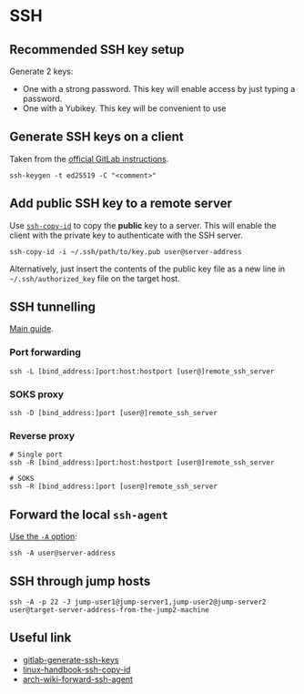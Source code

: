 # SSH

## Recommended SSH key setup

Generate 2 keys:
- One with a strong password. This key will enable access by just typing a password.
- One with a Yubikey. This key will be convenient to use

## Generate SSH keys on a client

Taken from the [official GitLab instructions][gitlab-generate-ssh-keys].

```shell
ssh-keygen -t ed25519 -C "<comment>"
```

## Add public SSH key to a remote server

Use [`ssh-copy-id`][linux-handbook-ssh-copy-id] to copy the **public** key to a server. This will enable the client with the private key to authenticate with the SSH server.

```shell
ssh-copy-id -i ~/.ssh/path/to/key.pub user@server-address
```

Alternatively, just insert the contents of the public key file as a new line in `~/.ssh/authorized_key` file on the target host.

## SSH tunnelling

[Main guide][baeldung-ssh-proxy].

### Port forwarding

```shell
ssh -L [bind_address:]port:host:hostport [user@]remote_ssh_server
```

### SOKS proxy

```shell
ssh -D [bind_address:]port [user@]remote_ssh_server
```

### Reverse proxy

```shell
# Single port
ssh -R [bind_address:]port:host:hostport [user@]remote_ssh_server

# SOKS
ssh -R [bind_address:]port [user@]remote_ssh_server
```

## Forward the local `ssh-agent`

[Use the `-A` option][arch-wiki-forward-ssh-agent]:

```shell
ssh -A user@server-address
```

## SSH through jump hosts

```shell
ssh -A -p 22 -J jump-user1@jump-server1,jump-user2@jump-server2 user@target-server-address-from-the-jump2-machine
```

## Useful link

- [gitlab-generate-ssh-keys][gitlab-generate-ssh-keys]
- [linux-handbook-ssh-copy-id][linux-handbook-ssh-copy-id]
- [arch-wiki-forward-ssh-agent][arch-wiki-forward-ssh-agent]

[gitlab-generate-ssh-keys]: <https://docs.gitlab.com/ee/user/ssh.html#generate-an-ssh-key-pair>
[linux-handbook-ssh-copy-id]: <https://linuxhandbook.com/add-ssh-public-key-to-server/>
[arch-wiki-forward-ssh-agent]: <https://wiki.archlinux.org/title/SSH_keys#Forwarding_ssh-agent>
[baeldung-ssh-proxy]: <https://www.baeldung.com/linux/ssh-tunneling-and-proxying#forward-tcp-tunnels>
